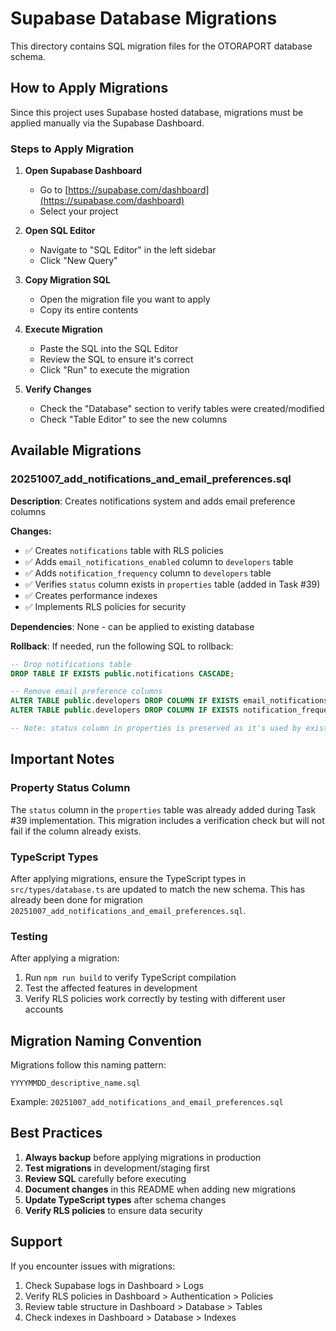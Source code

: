 # Supabase Database Migrations

This directory contains SQL migration files for the OTORAPORT database schema.

## How to Apply Migrations

Since this project uses Supabase hosted database, migrations must be applied manually via the Supabase Dashboard.

### Steps to Apply Migration

1. **Open Supabase Dashboard**
   - Go to [https://supabase.com/dashboard](https://supabase.com/dashboard)
   - Select your project

2. **Open SQL Editor**
   - Navigate to "SQL Editor" in the left sidebar
   - Click "New Query"

3. **Copy Migration SQL**
   - Open the migration file you want to apply
   - Copy its entire contents

4. **Execute Migration**
   - Paste the SQL into the SQL Editor
   - Review the SQL to ensure it's correct
   - Click "Run" to execute the migration

5. **Verify Changes**
   - Check the "Database" section to verify tables were created/modified
   - Check "Table Editor" to see the new columns

## Available Migrations

### 20251007_add_notifications_and_email_preferences.sql

**Description**: Creates notifications system and adds email preference columns

**Changes:**
- ✅ Creates `notifications` table with RLS policies
- ✅ Adds `email_notifications_enabled` column to `developers` table
- ✅ Adds `notification_frequency` column to `developers` table
- ✅ Verifies `status` column exists in `properties` table (added in Task #39)
- ✅ Creates performance indexes
- ✅ Implements RLS policies for security

**Dependencies**: None - can be applied to existing database

**Rollback**: If needed, run the following SQL to rollback:
```sql
-- Drop notifications table
DROP TABLE IF EXISTS public.notifications CASCADE;

-- Remove email preference columns
ALTER TABLE public.developers DROP COLUMN IF EXISTS email_notifications_enabled;
ALTER TABLE public.developers DROP COLUMN IF EXISTS notification_frequency;

-- Note: status column in properties is preserved as it's used by existing features
```

## Important Notes

### Property Status Column
The `status` column in the `properties` table was already added during Task #39 implementation. This migration includes a verification check but will not fail if the column already exists.

### TypeScript Types
After applying migrations, ensure the TypeScript types in `src/types/database.ts` are updated to match the new schema. This has already been done for migration `20251007_add_notifications_and_email_preferences.sql`.

### Testing
After applying a migration:
1. Run `npm run build` to verify TypeScript compilation
2. Test the affected features in development
3. Verify RLS policies work correctly by testing with different user accounts

## Migration Naming Convention

Migrations follow this naming pattern:
```
YYYYMMDD_descriptive_name.sql
```

Example: `20251007_add_notifications_and_email_preferences.sql`

## Best Practices

1. **Always backup** before applying migrations in production
2. **Test migrations** in development/staging first
3. **Review SQL** carefully before executing
4. **Document changes** in this README when adding new migrations
5. **Update TypeScript types** after schema changes
6. **Verify RLS policies** to ensure data security

## Support

If you encounter issues with migrations:
1. Check Supabase logs in Dashboard > Logs
2. Verify RLS policies in Dashboard > Authentication > Policies
3. Review table structure in Dashboard > Database > Tables
4. Check indexes in Dashboard > Database > Indexes
